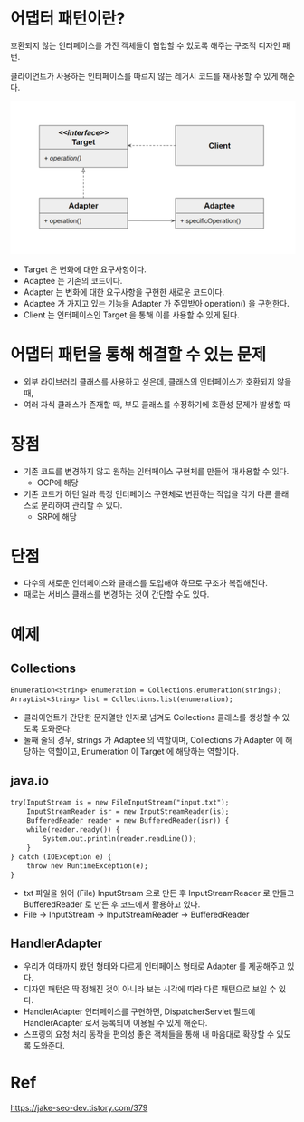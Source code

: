 # 어댑터 패턴이란?
호환되지 않는 인터페이스를 가진 객체들이 협업할 수 있도록 해주는 구조적 디자인 패턴.

클라이언트가 사용하는 인터페이스를 따르지 않는 레거시 코드를 재사용할 수 있게 해준다.

![img.png](img.png)

- Target 은 변화에 대한 요구사항이다.
- Adaptee 는 기존의 코드이다.
- Adapter 는 변화에 대한 요구사항을 구현한 새로운 코드이다.
- Adaptee 가 가지고 있는 기능을 Adapter 가 주입받아 operation() 을 구현한다. 
- Client 는 인터페이스인 Target 을 통해 이를 사용할 수 있게 된다.

# 어댑터 패턴을 통해 해결할 수 있는 문제
- 외부 라이브러리 클래스를 사용하고 싶은데, 클래스의 인터페이스가 호환되지 않을 때,
- 여러 자식 클래스가 존재할 때, 부모 클래스를 수정하기에 호환성 문제가 발생할 때

# 장점
- 기존 코드를 변경하지 않고 원하는 인터페이스 구현체를 만들어 재사용할 수 있다.
  - OCP에 해당
- 기존 코드가 하던 일과 특정 인터페이스 구현체로 변환하는 작업을 각기 다른 클래스로 분리하여 관리할 수 있다.
  - SRP에 해당
# 단점
- 다수의 새로운 인터페이스와 클래스를 도입해야 하므로 구조가 복잡해진다.
- 때로는 서비스 클래스를 변경하는 것이 간단할 수도 있다.
# 예제
## Collections
``` List<String> strings = Arrays.asList("a", "b", "c");
Enumeration<String> enumeration = Collections.enumeration(strings);
ArrayList<String> list = Collections.list(enumeration);
```
- 클라이언트가 간단한 문자열만 인자로 넘겨도 Collections 클래스를 생성할 수 있도록 도와준다.
- 둘째 줄의 경우, strings 가 Adaptee 의 역할이며, Collections 가 Adapter 에 해당하는 역할이고, Enumeration 이 Target 에 해당하는 역할이다.
## java.io
```
try(InputStream is = new FileInputStream("input.txt");
    InputStreamReader isr = new InputStreamReader(is);
    BufferedReader reader = new BufferedReader(isr)) {
    while(reader.ready()) {
        System.out.println(reader.readLine());
    }
} catch (IOException e) {
    throw new RuntimeException(e);
}
```
- txt 파일을 읽어 (File) InputStream 으로 만든 후 InputStreamReader 로 만들고 BufferedReader 로 만든 후 코드에서 활용하고 있다.
- File -> InputStream -> InputStreamReader -> BufferedReader
## HandlerAdapter
- 우리가 여태까지 봤던 형태와 다르게 인터페이스 형태로 Adapter 를 제공해주고 있다.
- 디자인 패턴은 딱 정해진 것이 아니라 보는 시각에 따라 다른 패턴으로 보일 수 있다.
- HandlerAdapter 인터페이스를 구현하면, DispatcherServlet 필드에 HandlerAdapter 로서 등록되어 이용될 수 있게 해준다.
- 스프링의 요청 처리 동작을 편의성 좋은 객체들을 통해 내 마음대로 확장할 수 있도록 도와준다.

# Ref
https://jake-seo-dev.tistory.com/379